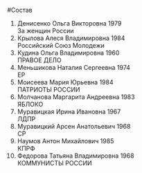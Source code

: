 #Состав
1. Денисенко Ольга Викторовна 1979   
    За женщин России
2. Крылова Алеся Владимировна 1984   
    Российский Союз Молодежи
3. Кудина Ольга Владимировна 1960   
    ПРАВОЕ ДЕЛО
4. Меньшикова Наталия Сергеевна 1974   
    ЕР
5. Моисеева Мария Юрьевна 1984   
    ПАТРИОТЫ РОССИИ
6. Молчанова Маргарита Андреевна 1983   
    ЯБЛОКО
7. Муравицкая Ирина Ивановна 1967   
    ЛДПР
8. Муравицкий Арсен Анатольевич 1968   
    СР
9. Наумов Антон Михайлович 1985   
    КПРФ
10. Федорова Татьяна Владимировна 1968   
    КОММУНИСТЫ РОССИИ

